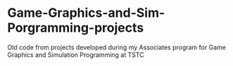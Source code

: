 # Game-Graphics-and-Sim-Porgramming-projects
Old code from projects developed during my Associates program for Game Graphics and Simulation Programming at TSTC
